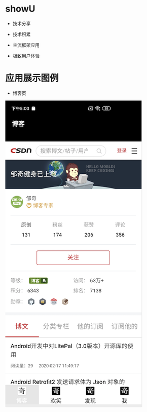# showU

- 技术分享

- 技术积累

- 主流框架应用

- 极致用户体验

# 应用展示图例

- 博客页

![博客](https://github.com/githubzouqi/showU/blob/master/displayImage/boke.png)
